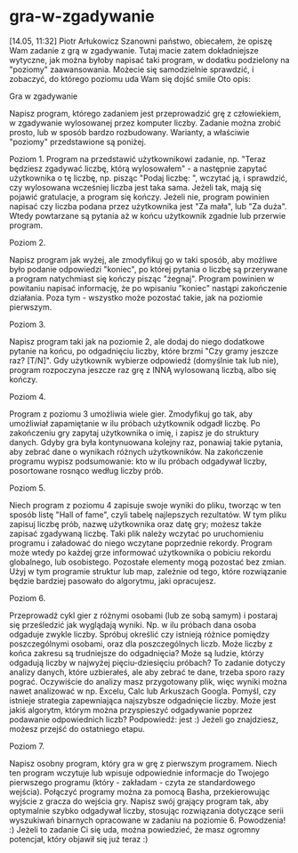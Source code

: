 # gra-w-zgadywanie
[14.05, 11:32] Piotr Arłukowicz
    Szanowni państwo, obiecałem, że opiszę Wam zadanie z grą w zgadywanie. Tutaj macie zatem dokładniejsze wytyczne, jak można byłoby napisać taki program, w dodatku podzielony na "poziomy" zaawansowania. Możecie się samodzielnie sprawdzić, i zobaczyć, do którego poziomu uda Wam się dojść smile Oto opis:



Gra w zgadywanie

Napisz program, którego zadaniem jest przeprowadzić grę z człowiekiem, w zgadywanie wylosowanej przez komputer liczby. Zadanie można zrobić prosto, lub w sposób bardzo rozbudowany. Warianty, a właściwie "poziomy" przedstawione są poniżej.


Poziom 1.
Program na przedstawić użytkownikowi zadanie, np. "Teraz będziesz zgadywać liczbę, którą wylosowałem" - a następnie zapytać użytkownika o tę liczbę, np. pisząc "Podaj liczbę: ", wczytać ją, i sprawdzić, czy wylosowana wcześniej liczba jest taka sama. Jeżeli tak, mają się pojawić gratulacje, a program się kończy. Jeżeli nie, program powinien napisać czy liczba podana przez użytkownika jest "Za mała", lub "Za duża". Wtedy powtarzane są pytania aż w końcu użytkownik zgadnie lub przerwie program.


Poziom 2.

Napisz program jak wyżej, ale zmodyfikuj go w taki sposób, aby możliwe było podanie odpowiedzi "koniec", po której pytania o liczbę są przerywane a program natychmiast się kończy pisząc "żegnaj". Program powinien w powitaniu napisać informację, że po wpisaniu "koniec" nastąpi zakończenie działania. Poza tym - wszystko może pozostać takie, jak na poziomie pierwszym.


Poziom 3.

Napisz program taki jak na poziomie 2, ale dodaj do niego dodatkowe pytanie na końcu, po odgadnięciu liczby, które brzmi "Czy gramy jeszcze raz? [T/N]". Gdy użytkownik wybierze odpowiedź (domyślnie tak lub nie), program rozpoczyna jeszcze raz grę z INNĄ wylosowaną liczbą, albo się kończy.


Poziom 4.

Program z poziomu 3 umożliwia wiele gier. Zmodyfikuj go tak, aby umożliwiał zapamiętanie w ilu próbach użytkownik odgadł liczbę. Po zakończeniu gry zapytaj użytkownika o imię, i zapisz je do struktury danych. Gdyby gra była kontynuowana kolejny raz, ponawiaj takie pytania, aby zebrać dane o wynikach różnych użytkowników. Na zakończenie programu wypisz podsumowanie: kto w ilu próbach odgadywał liczby, posortowane rosnąco według liczby prób.


Poziom 5.

Niech program z poziomu 4 zapisuje swoje wyniki do pliku, tworząc w ten sposób listę "Hall of fame", czyli tabelę najlepszych rezultatów. W tym pliku zapisuj liczbę prób, nazwę użytkownika oraz datę gry; możesz także zapisać zgadywaną liczbę. Taki plik należy wczytać po uruchomieniu programu i załadować do niego wczytane poprzednie rekordy. Program może wtedy po każdej grze informować użytkownika o pobiciu rekordu globalnego, lub osobistego. Pozostałe elementy mogą pozostać bez zmian. Użyj w tym programie struktur lub map, zależnie od tego, które rozwiązanie będzie bardziej pasowało do algorytmu, jaki opracujesz.


Poziom 6.

Przeprowadź cykl gier z różnymi osobami (lub ze sobą samym) i postaraj się prześledzić jak wyglądają wyniki. Np. w ilu próbach dana osoba odgaduje zwykle liczby. Spróbuj określić czy istnieją różnice pomiędzy poszczególnymi osobami, oraz dla poszczególnych liczb. Może liczby z końca zakresu są trudniejsze do odgadnięcia? Może są ludzie, którzy odgadują liczby w najwyżej pięciu-dziesięciu próbach? To zadanie dotyczy analizy danych, które uzbierałeś, ale aby zebrać te dane, trzeba sporo razy pograć. Oczywiście do analizy masz przygotowany plik, więc wyniki można nawet analizować w np. Excelu, Calc lub Arkuszach Googla. Pomyśl, czy istnieje strategia zapewniająca najszybsze odgadnięcie liczby. Może jest jakiś algorytm, którym można przyspieszyć odgadywanie poprzez podawanie odpowiednich liczb? Podpowiedź: jest :) Jeżeli go znajdziesz, możesz przejść do ostatniego etapu.


Poziom 7.

Napisz osobny program, który gra w grę z pierwszym programem. Niech ten program wczytuje lub wpisuje odpowiednie informacje do Twojego pierwszego programu (który - zakładam - czyta ze standardowego wejścia). Połączyć programy można za pomocą Basha, przekierowując wyjście z gracza do wejścia gry. Napisz swój grający program tak, aby optymalnie szybko odgadywał liczby, stosując rozwiązania dotyczące serii wyszukiwań binarnych opracowane w zadaniu na poziomie 6. Powodzenia! :) Jeżeli to zadanie Ci się uda, można powiedzieć, że masz ogromny potencjał, który objawił się już teraz :)
